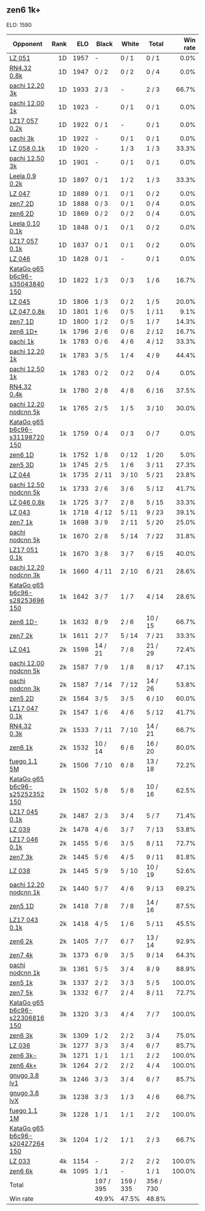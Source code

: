 ## zen6 1k+ ##

ELO: 1590

Opponent | Rank | ELO | Black | White | Total | Win rate
---------|-----:|----:|-------|-------|-------|-------:
[LZ 051](LZ%20051.md) | 1D | 1957 | - | 0 / 1 | 0 / 1 | 0.0%
[RN4.32 0.8k](RN4.32%200.8k.md) | 1D | 1947 | 0 / 2 | 0 / 2 | 0 / 4 | 0.0%
[pachi 12.20 3k](pachi%2012.20%203k.md) | 1D | 1933 | 2 / 3 | - | 2 / 3 | 66.7%
[pachi 12.00 1k](pachi%2012.00%201k.md) | 1D | 1923 | - | 0 / 1 | 0 / 1 | 0.0%
[LZ17 057 0.2k](LZ17%20057%200.2k.md) | 1D | 1922 | 0 / 1 | - | 0 / 1 | 0.0%
[pachi 3k](pachi%203k.md) | 1D | 1922 | - | 0 / 1 | 0 / 1 | 0.0%
[LZ 058 0.1k](LZ%20058%200.1k.md) | 1D | 1920 | - | 1 / 3 | 1 / 3 | 33.3%
[pachi 12.50 3k](pachi%2012.50%203k.md) | 1D | 1901 | - | 0 / 1 | 0 / 1 | 0.0%
[Leela 0.9 0.2k](Leela%200.9%200.2k.md) | 1D | 1897 | 0 / 1 | 1 / 2 | 1 / 3 | 33.3%
[LZ 047](LZ%20047.md) | 1D | 1889 | 0 / 1 | 0 / 1 | 0 / 2 | 0.0%
[zen7 2D](zen7%202D.md) | 1D | 1888 | 0 / 3 | 0 / 1 | 0 / 4 | 0.0%
[zen6 2D](zen6%202D.md) | 1D | 1869 | 0 / 2 | 0 / 2 | 0 / 4 | 0.0%
[Leela 0.10 0.1k](Leela%200.10%200.1k.md) | 1D | 1848 | 0 / 1 | 0 / 1 | 0 / 2 | 0.0%
[LZ17 057 0.1k](LZ17%20057%200.1k.md) | 1D | 1837 | 0 / 1 | 0 / 1 | 0 / 2 | 0.0%
[LZ 046](LZ%20046.md) | 1D | 1828 | 0 / 1 | - | 0 / 1 | 0.0%
[KataGo g65 b6c96-s35043840 150](KataGo%20g65%20b6c96-s35043840%20150.md) | 1D | 1822 | 1 / 3 | 0 / 3 | 1 / 6 | 16.7%
[LZ 045](LZ%20045.md) | 1D | 1806 | 1 / 3 | 0 / 2 | 1 / 5 | 20.0%
[LZ 047 0.8k](LZ%20047%200.8k.md) | 1D | 1801 | 1 / 6 | 0 / 5 | 1 / 11 | 9.1%
[zen7 1D](zen7%201D.md) | 1D | 1800 | 1 / 2 | 0 / 5 | 1 / 7 | 14.3%
[zen6 1D+](zen6%201D+.md) | 1k | 1796 | 2 / 6 | 0 / 6 | 2 / 12 | 16.7%
[pachi 1k](pachi%201k.md) | 1k | 1783 | 0 / 6 | 4 / 6 | 4 / 12 | 33.3%
[pachi 12.20 1k](pachi%2012.20%201k.md) | 1k | 1783 | 3 / 5 | 1 / 4 | 4 / 9 | 44.4%
[pachi 12.50 1k](pachi%2012.50%201k.md) | 1k | 1783 | 0 / 2 | 0 / 2 | 0 / 4 | 0.0%
[RN4.32 0.4k](RN4.32%200.4k.md) | 1k | 1780 | 2 / 8 | 4 / 8 | 6 / 16 | 37.5%
[pachi 12.20 nodcnn 5k](pachi%2012.20%20nodcnn%205k.md) | 1k | 1765 | 2 / 5 | 1 / 5 | 3 / 10 | 30.0%
[KataGo g65 b6c96-s31198720 150](KataGo%20g65%20b6c96-s31198720%20150.md) | 1k | 1759 | 0 / 4 | 0 / 3 | 0 / 7 | 0.0%
[zen6 1D](zen6%201D.md) | 1k | 1752 | 1 / 8 | 0 / 12 | 1 / 20 | 5.0%
[zen5 3D](zen5%203D.md) | 1k | 1745 | 2 / 5 | 1 / 6 | 3 / 11 | 27.3%
[LZ 044](LZ%20044.md) | 1k | 1735 | 2 / 11 | 3 / 10 | 5 / 21 | 23.8%
[pachi 12.50 nodcnn 5k](pachi%2012.50%20nodcnn%205k.md) | 1k | 1733 | 2 / 6 | 3 / 6 | 5 / 12 | 41.7%
[LZ 046 0.8k](LZ%20046%200.8k.md) | 1k | 1725 | 3 / 7 | 2 / 8 | 5 / 15 | 33.3%
[LZ 043](LZ%20043.md) | 1k | 1718 | 4 / 12 | 5 / 11 | 9 / 23 | 39.1%
[zen7 1k](zen7%201k.md) | 1k | 1698 | 3 / 9 | 2 / 11 | 5 / 20 | 25.0%
[pachi nodcnn 5k](pachi%20nodcnn%205k.md) | 1k | 1670 | 2 / 8 | 5 / 14 | 7 / 22 | 31.8%
[LZ17 051 0.1k](LZ17%20051%200.1k.md) | 1k | 1670 | 3 / 8 | 3 / 7 | 6 / 15 | 40.0%
[pachi 12.20 nodcnn 3k](pachi%2012.20%20nodcnn%203k.md) | 1k | 1660 | 4 / 11 | 2 / 10 | 6 / 21 | 28.6%
[KataGo g65 b6c96-s28253696 150](KataGo%20g65%20b6c96-s28253696%20150.md) | 1k | 1642 | 3 / 7 | 1 / 7 | 4 / 14 | 28.6%
[zen6 1D-](zen6%201D-.md) | 1k | 1632 | 8 / 9 | 2 / 6 | 10 / 15 | 66.7%
[zen7 2k](zen7%202k.md) | 1k | 1611 | 2 / 7 | 5 / 14 | 7 / 21 | 33.3%
[LZ 041](LZ%20041.md) | 2k | 1598 | 14 / 21 | 7 / 8 | 21 / 29 | 72.4%
[pachi 12.00 nodcnn 5k](pachi%2012.00%20nodcnn%205k.md) | 2k | 1587 | 7 / 9 | 1 / 8 | 8 / 17 | 47.1%
[pachi nodcnn 3k](pachi%20nodcnn%203k.md) | 2k | 1587 | 7 / 14 | 7 / 12 | 14 / 26 | 53.8%
[zen5 2D](zen5%202D.md) | 2k | 1564 | 3 / 5 | 3 / 5 | 6 / 10 | 60.0%
[LZ17 047 0.1k](LZ17%20047%200.1k.md) | 2k | 1547 | 1 / 6 | 4 / 6 | 5 / 12 | 41.7%
[RN4.32 0.3k](RN4.32%200.3k.md) | 2k | 1533 | 7 / 11 | 7 / 10 | 14 / 21 | 66.7%
[zen6 1k](zen6%201k.md) | 2k | 1532 | 10 / 14 | 6 / 6 | 16 / 20 | 80.0%
[fuego 1.1 5M](fuego%201.1%205M.md) | 2k | 1506 | 7 / 10 | 6 / 8 | 13 / 18 | 72.2%
[KataGo g65 b6c96-s25252352 150](KataGo%20g65%20b6c96-s25252352%20150.md) | 2k | 1502 | 5 / 8 | 5 / 8 | 10 / 16 | 62.5%
[LZ17 045 0.1k](LZ17%20045%200.1k.md) | 2k | 1487 | 2 / 3 | 3 / 4 | 5 / 7 | 71.4%
[LZ 039](LZ%20039.md) | 2k | 1478 | 4 / 6 | 3 / 7 | 7 / 13 | 53.8%
[LZ17 046 0.1k](LZ17%20046%200.1k.md) | 2k | 1455 | 5 / 6 | 3 / 5 | 8 / 11 | 72.7%
[zen7 3k](zen7%203k.md) | 2k | 1445 | 5 / 6 | 4 / 5 | 9 / 11 | 81.8%
[LZ 038](LZ%20038.md) | 2k | 1445 | 5 / 9 | 5 / 10 | 10 / 19 | 52.6%
[pachi 12.20 nodcnn 1k](pachi%2012.20%20nodcnn%201k.md) | 2k | 1440 | 5 / 7 | 4 / 6 | 9 / 13 | 69.2%
[zen5 1D](zen5%201D.md) | 2k | 1418 | 7 / 8 | 7 / 8 | 14 / 16 | 87.5%
[LZ17 043 0.1k](LZ17%20043%200.1k.md) | 2k | 1418 | 4 / 5 | 1 / 6 | 5 / 11 | 45.5%
[zen6 2k](zen6%202k.md) | 2k | 1405 | 7 / 7 | 6 / 7 | 13 / 14 | 92.9%
[zen7 4k](zen7%204k.md) | 3k | 1373 | 6 / 9 | 3 / 5 | 9 / 14 | 64.3%
[pachi nodcnn 1k](pachi%20nodcnn%201k.md) | 3k | 1361 | 5 / 5 | 3 / 4 | 8 / 9 | 88.9%
[zen5 1k](zen5%201k.md) | 3k | 1337 | 2 / 2 | 3 / 3 | 5 / 5 | 100.0%
[zen7 5k](zen7%205k.md) | 3k | 1332 | 6 / 7 | 2 / 4 | 8 / 11 | 72.7%
[KataGo g65 b6c96-s22306816 150](KataGo%20g65%20b6c96-s22306816%20150.md) | 3k | 1320 | 3 / 3 | 4 / 4 | 7 / 7 | 100.0%
[zen6 3k](zen6%203k.md) | 3k | 1309 | 1 / 2 | 2 / 2 | 3 / 4 | 75.0%
[LZ 036](LZ%20036.md) | 3k | 1277 | 3 / 3 | 3 / 4 | 6 / 7 | 85.7%
[zen6 3k-](zen6%203k-.md) | 3k | 1271 | 1 / 1 | 1 / 1 | 2 / 2 | 100.0%
[zen6 4k+](zen6%204k+.md) | 3k | 1264 | 2 / 2 | 2 / 2 | 4 / 4 | 100.0%
[gnugo 3.8 lv1](gnugo%203.8%20lv1.md) | 3k | 1246 | 3 / 3 | 3 / 4 | 6 / 7 | 85.7%
[gnugo 3.8 lvX](gnugo%203.8%20lvX.md) | 3k | 1238 | 3 / 3 | 1 / 3 | 4 / 6 | 66.7%
[fuego 1.1 1M](fuego%201.1%201M.md) | 3k | 1228 | 1 / 1 | 1 / 1 | 2 / 2 | 100.0%
[KataGo g65 b6c96-s20427264 150](KataGo%20g65%20b6c96-s20427264%20150.md) | 3k | 1204 | 1 / 2 | 1 / 1 | 2 / 3 | 66.7%
[LZ 033](LZ%20033.md) | 4k | 1154 | - | 2 / 2 | 2 / 2 | 100.0%
[zen6 6k](zen6%206k.md) | 4k | 1095 | 1 / 1 | - | 1 / 1 | 100.0%
Total | | | 197 / 395 | 159 / 335 | 356 / 730 | 
Win rate| | | 49.9% | 47.5% | 48.8% | 
